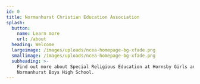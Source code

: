 ```yaml
---
id: 0
title: Normanhurst Christian Education Association
splash:
  button:
    name: Learn more
    url: /about
  heading: Welcome
  largeimage: /images/uploads/ncea-homepage-bg-xfade.png
  smallimage: /images/uploads/ncea-homepage-bg-xfade.png
  subheading: >-
    Find out more about Special Religious Education at Hornsby Girls and
    Normanhurst Boys High School.
---
```


